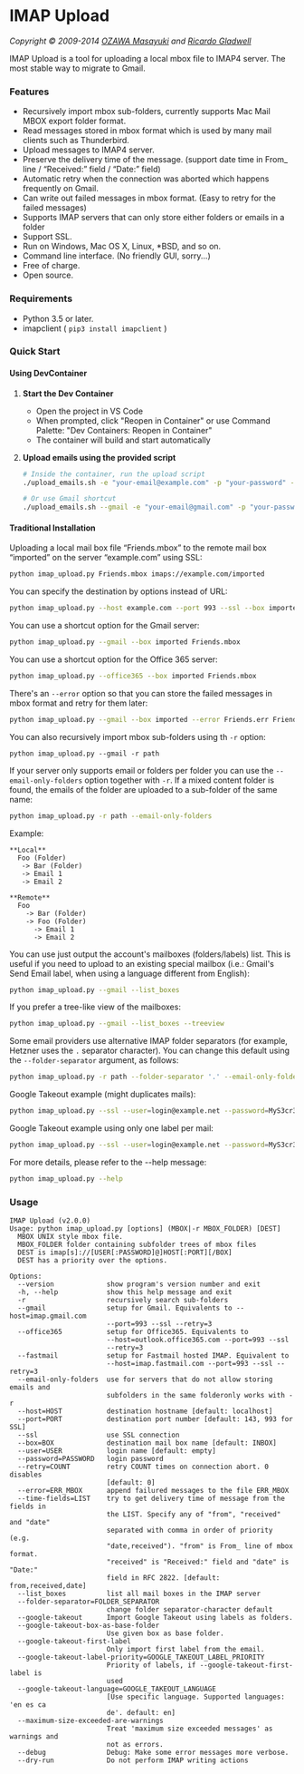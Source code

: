 # IMAP Upload

_Copyright &copy; 2009-2014 [OZAWA Masayuki](http://coroq.com/) and [Ricardo Gladwell](http://gladwell.me)_

IMAP Upload is a tool for uploading a local mbox file to IMAP4 server. The most stable way to migrate to Gmail.

### Features

*   Recursively import mbox sub-folders, currently supports Mac Mail MBOX export folder format.
*   Read messages stored in mbox format which is used by many mail clients such as Thunderbird.
*   Upload messages to IMAP4 server.
*   Preserve the delivery time of the message. (support date time in From_ line / &ldquo;Received:&rdquo; field / &ldquo;Date:&rdquo; field)
*   Automatic retry when the connection was aborted which happens frequently on Gmail.
*   Can write out failed messages in mbox format. (Easy to retry for the failed messages)
*   Supports IMAP servers that can only store either folders or emails in a folder
*   Support SSL.
*   Run on Windows, Mac OS X, Linux, *BSD, and so on.
*   Command line interface. (No friendly GUI, sorry...)
*   Free of charge.
*   Open source.

### Requirements

*   Python 3.5 or later.
*   imapclient ( `pip3 install imapclient` )

### Quick Start

#### Using DevContainer

1. **Start the Dev Container**
   - Open the project in VS Code
   - When prompted, click "Reopen in Container" or use Command Palette: "Dev Containers: Reopen in Container"
   - The container will build and start automatically

2. **Upload emails using the provided script**
   ```bash
   # Inside the container, run the upload script
   ./upload_emails.sh -e "your-email@example.com" -p "your-password" -s "imap.example.com" -P 993 --ssl -f "emails.mbox"
   
   # Or use Gmail shortcut
   ./upload_emails.sh --gmail -e "your-email@gmail.com" -p "your-password" -b "imported" -f "emails.mbox"
   ```

#### Traditional Installation

Uploading a local mail box file &ldquo;Friends.mbox&rdquo; to the remote mail box &ldquo;imported&rdquo; on the server &ldquo;example.com&rdquo; using SSL:

```sh
python imap_upload.py Friends.mbox imaps://example.com/imported
```

You can specify the destination by options instead of URL:

```sh
python imap_upload.py --host example.com --port 993 --ssl --box imported Friends.mbox
```

You can use a shortcut option for the Gmail server:

```sh
python imap_upload.py --gmail --box imported Friends.mbox
```

You can use a shortcut option for the Office 365 server:

```sh
python imap_upload.py --office365 --box imported Friends.mbox
```

There's an `--error` option so that you can store the failed messages in mbox format and retry for them later:

```sh
python imap_upload.py --gmail --box imported --error Friends.err Friends.mbox
```

You can also recursively import mbox sub-folders using th `-r` option:

```
python imap_upload.py --gmail -r path
```

If your server only supports email or folders per folder you can use the `--email-only-folders` option together with `-r`.
If a mixed content folder is found, the emails of the folder are uploaded to a sub-folder of the same name:

```sh
python imap_upload.py -r path --email-only-folders
```

Example:
```
**Local**
  Foo (Folder)
   -> Bar (Folder)
   -> Email 1
   -> Email 2

**Remote**
  Foo
    -> Bar (Folder)
    -> Foo (Folder)
      -> Email 1
      -> Email 2
```

You can use just output the account's mailboxes (folders/labels) list. This is useful if you need to upload to an existing special mailbox (i.e.: Gmail's Send Email label, when using a language different from English):

```sh
python imap_upload.py --gmail --list_boxes
```
If you prefer a tree-like view of the mailboxes:
```sh
python imap_upload.py --gmail --list_boxes --treeview
```

Some email providers use alternative IMAP folder separators (for example, Hetzner uses the `.` separator character). You can change this default using the `--folder-separator` argument, as follows:

```sh
python imap_upload.py -r path --folder-separator '.' --email-only-folders
```

Google Takeout example (might duplicates mails):
```sh
python imap_upload.py --ssl --user=login@example.net --password=MyS3cr3t --host=mail.example.net --port=993 --error='All mail Including Spam and Trash_errors.mbox' --google-takeout 'All mail Including Spam and Trash.mbox'
```

Google Takeout example using only one label per mail:
```sh
python imap_upload.py --ssl --user=login@example.net --password=MyS3cr3t --host=mail.example.net --port=993 --error='All mail Including Spam and Trash_errors.mbox' --google-takeout --google-take-out-one-label 'All mail Including Spam and Trash.mbox'
```



For more details, please refer to the --help message:

```sh
python imap_upload.py --help
```

### Usage

```
IMAP Upload (v2.0.0)
Usage: python imap_upload.py [options] (MBOX|-r MBOX_FOLDER) [DEST]
  MBOX UNIX style mbox file.
  MBOX_FOLDER folder containing subfolder trees of mbox files
  DEST is imap[s]://[USER[:PASSWORD]@]HOST[:PORT][/BOX]
  DEST has a priority over the options.

Options:
  --version             show program's version number and exit
  -h, --help            show this help message and exit
  -r                    recursively search sub-folders
  --gmail               setup for Gmail. Equivalents to --host=imap.gmail.com
                        --port=993 --ssl --retry=3
  --office365           setup for Office365. Equivalents to
                        --host=outlook.office365.com --port=993 --ssl
                        --retry=3
  --fastmail            setup for Fastmail hosted IMAP. Equivalent to
                        --host=imap.fastmail.com --port=993 --ssl --retry=3
  --email-only-folders  use for servers that do not allow storing emails and
                        subfolders in the same folderonly works with -r
  --host=HOST           destination hostname [default: localhost]
  --port=PORT           destination port number [default: 143, 993 for SSL]
  --ssl                 use SSL connection
  --box=BOX             destination mail box name [default: INBOX]
  --user=USER           login name [default: empty]
  --password=PASSWORD   login password
  --retry=COUNT         retry COUNT times on connection abort. 0 disables
                        [default: 0]
  --error=ERR_MBOX      append failured messages to the file ERR_MBOX
  --time-fields=LIST    try to get delivery time of message from the fields in
                        the LIST. Specify any of "from", "received" and "date"
                        separated with comma in order of priority (e.g.
                        "date,received"). "from" is From_ line of mbox format.
                        "received" is "Received:" field and "date" is "Date:"
                        field in RFC 2822. [default: from,received,date]
  --list_boxes          list all mail boxes in the IMAP server
  --folder-separator=FOLDER_SEPARATOR
                        change folder separator-character default
  --google-takeout      Import Google Takeout using labels as folders.
  --google-takeout-box-as-base-folder
                        Use given box as base folder.
  --google-takeout-first-label
                        Only import first label from the email.
  --google-takeout-label-priority=GOOGLE_TAKEOUT_LABEL_PRIORITY
                        Priority of labels, if --google-takeout-first-label is
                        used
  --google-takeout-language=GOOGLE_TAKEOUT_LANGUAGE
                        [Use specific language. Supported languages: 'en es ca
                        de'. default: en]
  --maximum-size-exceeded-are-warnings
                        Treat 'maximum size exceeded messages' as warnings and
                        not as errors.
  --debug               Debug: Make some error messages more verbose.
  --dry-run             Do not perform IMAP writing actions
```

